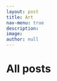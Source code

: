```yaml
---
layout: post
title: Art
nav-menu: true
description: 
image: 
author: null
---
```


<h1>All posts</h1>
